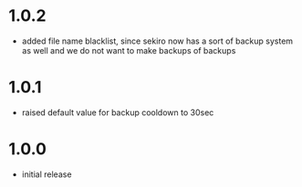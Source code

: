 # 1.0.2
- added file name blacklist, since sekiro now has a sort of backup system as well and we do not want to make backups of backups

# 1.0.1
- raised default value for backup cooldown to 30sec

# 1.0.0
- initial release
